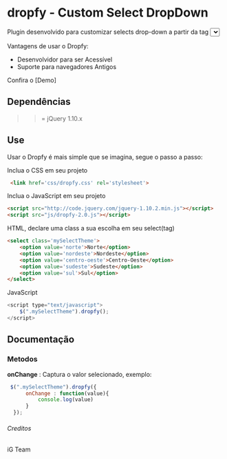 dropfy - Custom Select DropDown
==========

Plugin desenvolvido para customizar selects drop-down a partir da tag *<select>*.

Vantagens de usar o Dropfy:
* Desenvolvidor para ser Acessível
* Suporte para navegadores Antigos

Confira o [Demo]

## Dependências
>  >= jQuery 1.10.x

## Use

Usar o Dropfy é mais simple que se imagina, segue o passo a passo:

Inclua o CSS em seu projeto

```html
 <link href='css/dropfy.css' rel='stylesheet'>
```

Inclua o JavaScript em seu projeto

```html
<script src="http://code.jquery.com/jquery-1.10.2.min.js"></script>
<script src="js/dropfy-2.0.js"></script>  
```

HTML, declare uma class a sua escolha em seu select(tag)

```html 
<select class='mySelectTheme'>
    <option value='norte'>Norte</option>
    <option value='nordeste'>Nordeste</option>
    <option value='centro-oeste'>Centro-Oeste</option>
    <option value='sudeste'>Sudeste</option>
    <option value='sul'>Sul</option>
</select>
```
JavaScript

```javascript
<script type="text/javascript">
    $(".mySelectTheme").dropfy();                     
</script>
```

## Documentação

### Metodos

**onChange** : Captura o valor selecionado, exemplo:

```javascript
 $(".mySelectTheme").dropfy({
      onChange : function(value){
          console.log(value)
      }
  }); 
```

###### Creditos
iG Team
